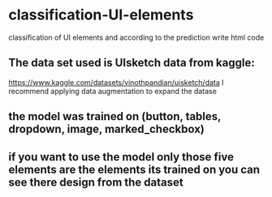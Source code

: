 # classification-UI-elements
classification of UI elements and according to the prediction write html code 
## The data set used is UIsketch data from kaggle:
https://www.kaggle.com/datasets/vinothpandian/uisketch/data
I recommend applying data augmentation to expand the datase


## the model was trained on (button, tables, dropdown, image, marked_checkbox)
## if you want to use the model only those five elements are the elements its trained on you can see there design from the dataset



